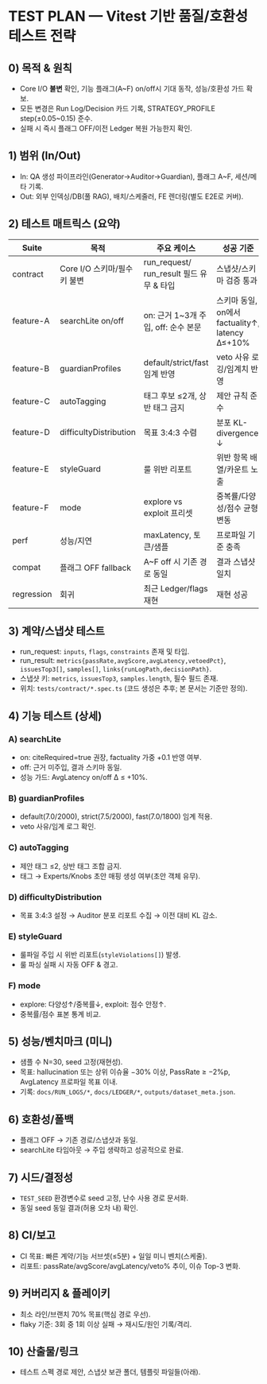 # TEST PLAN — Vitest 기반 품질/호환성 테스트 전략

## 0) 목적 & 원칙

- Core I/O **불변** 확인, 기능 플래그(A~F) on/off시 기대 동작, 성능/호환성 가드 확보.
- 모든 변경은 Run Log/Decision 카드 기록, STRATEGY_PROFILE step(±0.05~0.15) 준수.
- 실패 시 즉시 플래그 OFF/이전 Ledger 복원 가능한지 확인.

## 1) 범위 (In/Out)

- In: QA 생성 파이프라인(Generator→Auditor→Guardian), 플래그 A~F, 세션/메타 기록.
- Out: 외부 인덱싱/DB(풀 RAG), 배치/스케줄러, FE 렌더링(별도 E2E로 커버).

## 2) 테스트 매트릭스 (요약)

| Suite      | 목적                        | 주요 케이스                              | 성공 기준                                       |
| ---------- | --------------------------- | ---------------------------------------- | ----------------------------------------------- |
| contract   | Core I/O 스키마/필수키 불변 | run_request/ run_result 필드 유무 & 타입 | 스냅샷/스키마 검증 통과                         |
| feature-A  | searchLite on/off           | on: 근거 1~3개 주입, off: 순수 본문      | 스키마 동일, on에서 factuality↑, latency Δ≤+10% |
| feature-B  | guardianProfiles            | default/strict/fast 임계 반영            | veto 사유 로깅/임계치 반영                      |
| feature-C  | autoTagging                 | 태그 후보 ≤2개, 상반 태그 금지           | 제안 규칙 준수                                  |
| feature-D  | difficultyDistribution      | 목표 3:4:3 수렴                          | 분포 KL-divergence ↓                            |
| feature-E  | styleGuard                  | 룰 위반 리포트                           | 위반 항목 배열/카운트 노출                      |
| feature-F  | mode                        | explore vs exploit 프리셋                | 중복률/다양성/점수 균형 변동                    |
| perf       | 성능/지연                   | maxLatency, 토큰/샘플                    | 프로파일 기준 충족                              |
| compat     | 플래그 OFF fallback         | A~F off 시 기존 경로 동일                | 결과 스냅샷 일치                                |
| regression | 회귀                        | 최근 Ledger/flags 재현                   | 재현 성공                                       |

## 3) 계약/스냅샷 테스트

- run_request: `inputs`, `flags`, `constraints` 존재 및 타입.
- run_result: `metrics{passRate,avgScore,avgLatency,vetoedPct}`, `issuesTop3[]`, `samples[]`, `links{runLogPath,decisionPath}`.
- 스냅샷 키: `metrics`, `issuesTop3`, `samples.length`, 필수 필드 존재.
- 위치: `tests/contract/*.spec.ts` (코드 생성은 추후; 본 문서는 기준만 정의).

## 4) 기능 테스트 (상세)

### A) searchLite

- on: citeRequired=true 권장, factuality 가중 +0.1 반영 여부.
- off: 근거 미주입, 결과 스키마 동일.
- 성능 가드: AvgLatency on/off Δ ≤ +10%.

### B) guardianProfiles

- default(7.0/2000), strict(7.5/2000), fast(7.0/1800) 임계 적용.
- veto 사유/임계 로그 확인.

### C) autoTagging

- 제안 태그 ≤2, 상반 태그 조합 금지.
- 태그 → Experts/Knobs 초안 매핑 생성 여부(초안 객체 유무).

### D) difficultyDistribution

- 목표 3:4:3 설정 → Auditor 분포 리포트 수집 → 이전 대비 KL 감소.

### E) styleGuard

- 룰파일 주입 시 위반 리포트(`styleViolations[]`) 발생.
- 룰 파싱 실패 시 자동 OFF & 경고.

### F) mode

- explore: 다양성↑/중복률↓, exploit: 점수 안정↑.
- 중복률/점수 표본 통계 비교.

## 5) 성능/벤치마크 (미니)

- 샘플 수 N=30, seed 고정(재현성).
- 목표: hallucination 또는 상위 이슈율 −30% 이상, PassRate ≥ −2%p, AvgLatency 프로파일 목표 이내.
- 기록: `docs/RUN_LOGS/*`, `docs/LEDGER/*`, `outputs/dataset_meta.json`.

## 6) 호환성/폴백

- 플래그 OFF → 기존 경로/스냅샷과 동일.
- searchLite 타임아웃 → 주입 생략하고 성공적으로 완료.

## 7) 시드/결정성

- `TEST_SEED` 환경변수로 seed 고정, 난수 사용 경로 문서화.
- 동일 seed 동일 결과(허용 오차 내) 확인.

## 8) CI/보고

- CI 목표: 빠른 계약/기능 서브셋(≤5분) + 일일 미니 벤치(스케줄).
- 리포트: passRate/avgScore/avgLatency/veto% 추이, 이슈 Top-3 변화.

## 9) 커버리지 & 플레이키

- 최소 라인/브랜치 70% 목표(핵심 경로 우선).
- flaky 기준: 3회 중 1회 이상 실패 → 재시도/원인 기록/격리.

## 10) 산출물/링크

- 테스트 스펙 경로 제안, 스냅샷 보관 폴더, 템플릿 파일들(아래).

